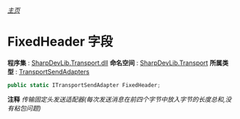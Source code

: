 ###### [主页](./Index.md "主页")
# FixedHeader 字段
**程序集** : [SharpDevLib.Transport.dll](./SharpDevLib.Transport.assembly.md "SharpDevLib.Transport.dll")
**命名空间** : [SharpDevLib.Transport](./SharpDevLib.Transport.namespace.md "SharpDevLib.Transport")
**所属类型** : [TransportSendAdapters](./SharpDevLib.Transport.TransportSendAdapters.md "TransportSendAdapters")
``` csharp
public static ITransportSendAdapter FixedHeader;
```
**注释**
*传输固定头发送适配器(每次发送消息在前四个字节中放入字节的长度总和,没有粘包问题)*

